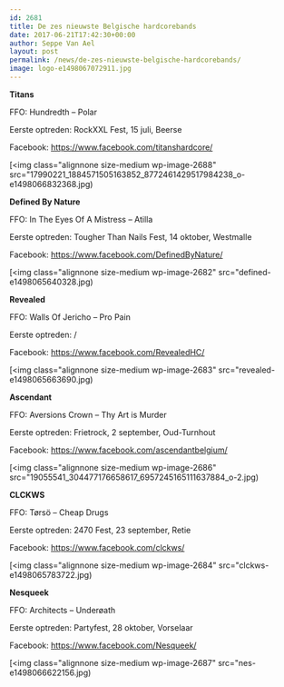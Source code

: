 ```yaml
---
id: 2681
title: De zes nieuwste Belgische hardcorebands
date: 2017-06-21T17:42:30+00:00
author: Seppe Van Ael
layout: post
permalink: /news/de-zes-nieuwste-belgische-hardcorebands/
image: logo-e1498067072911.jpg
---
```

**Titans**

FFO: Hundredth – Polar

Eerste optreden: RockXXL Fest, 15 juli, Beerse

Facebook: https://www.facebook.com/titanshardcore/

[<img class="alignnone size-medium wp-image-2688" src="17990221_1884571505163852_8772461429517984238_o-e1498066832368.jpg)

**Defined By Nature**

FFO: In The Eyes Of A Mistress – Atilla

Eerste optreden: Tougher Than Nails Fest, 14 oktober, Westmalle

Facebook: https://www.facebook.com/DefinedByNature/

[<img class="alignnone size-medium wp-image-2682" src="defined-e1498065640328.jpg)

**Revealed**

FFO: Walls Of Jericho – Pro Pain

Eerste optreden: /

Facebook: https://www.facebook.com/RevealedHC/

[<img class="alignnone size-medium wp-image-2683" src="revealed-e1498065663690.jpg)

**Ascendant**

FFO: Aversions Crown – Thy Art is Murder

Eerste optreden: Frietrock, 2 september, Oud-Turnhout

Facebook: https://www.facebook.com/ascendantbelgium/

[<img class="alignnone size-medium wp-image-2686" src="19055541_304477176658617_6957245165111637884_o-2.jpg)

**CLCKWS**

FFO: Tørsö – Cheap Drugs

Eerste optreden: 2470 Fest, 23 september, Retie

Facebook: https://www.facebook.com/clckws/

[<img class="alignnone size-medium wp-image-2684" src="clckws-e1498065783722.jpg)

**Nesqueek**

FFO: Architects – Underøath

Eerste optreden: Partyfest, 28 oktober, Vorselaar

Facebook: https://www.facebook.com/Nesqueek/

[<img class="alignnone size-medium wp-image-2687" src="nes-e1498066622156.jpg)